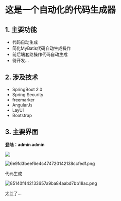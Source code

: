 ﻿# 这是一个自动化的代码生成器

## 1. 主要功能

- 代码自动生成
- 简化MyBatis代码自动生成操作
- 前后端套路操作代码自动生成
- 待开发...

## 2. 涉及技术

- SpringBoot 2.0
- Spring Security 
- freemarker
- AngularJs
- LayUI
- Bootstrap

## 3. 主要界面

**登陆：admin admin**

 ![](https://img.catqu.com/images/2018/10/29/6219d1f924a7822bff918de5ce08b687.png)
 
 ![6e9fd3beef6e4c474720142138ccfedf.png](https://img.catqu.com/images/2018/10/29/6e9fd3beef6e4c474720142138ccfedf.png)
 
代码生成
 
 ![85140f442133657a9ba84aabd7bb18ac.png](https://img.catqu.com/images/2018/10/29/85140f442133657a9ba84aabd7bb18ac.png)
 
 
太监了...
 